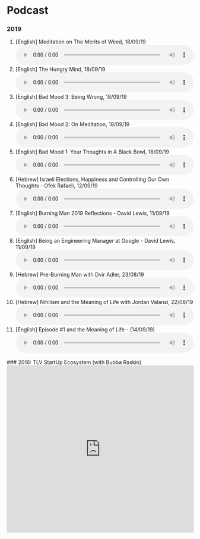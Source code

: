 <!-- https://zencastr.com/ -->
<style>
	audio { width: 100%; }
</style>
# Podcast 

### 2019 
<ol>
<li> [English] Meditation on The Merits of Weed, 18/09/19 <audio controls><source src="audio/meditation on the merits of weed.mp3" type="audio/mp3"></audio>
<li> [English] The Hungry Mind, 18/09/19 <audio controls><source src="audio/the hungry mind.mp3" type="audio/mp3"></audio>
</li>
<li> [English] Bad Mood 3: Being Wrong, 18/09/19 <audio controls><source src="audio/bad mood 3 - on being wrong.mp3" type="audio/mp3"></audio>
</li>
<li> [English] Bad Mood 2: On Meditation, 18/09/19 <audio controls><source src="audio/bad mood 2 - on meditation.mp3" type="audio/mp3"></audio>
</li>
<li> [English] Bad Mood 1: Your Thoughts in A Black Bowl, 18/09/19 <audio controls><source src="audio/bad mood 1 - your thoughts in a black_bowl.mp3" type="audio/mp3"></audio>
</li>
<li> [Hebrew] Israeli Elections, Happiness and Controlling Our Own Thoughts - Ofek Rafaeli, 12/09/19 <audio controls><source src="audio/ofek1_12_9_19.mp3" type="audio/mp3"></audio>
</li>
<li> [English] Burning Man 2019 Reflections - David Lewis, 11/09/19 <audio controls><source src="audio/burning_man_reflections_david_lewis.mp3" type="audio/mp3"></audio>
</li>
<li> [English] Being an Engineering Manager at Google - David Lewis, 11/09/19 <audio controls><source src="audio/engineer_manager_at_google_david_lewis.mp3" type="audio/mp3"></audio>
</li>
<li> [Hebrew] Pre-Burning Man with Dvir Adler, 23/08/19 <audio controls><source src="audio/burning_man_reflections_david_lewis.mp3" type="audio/mp3"></audio>
</li>
<li> [Hebrew] Nihilism and the Meaning of Life with Jordan Valansi, 22/08/19 <audio controls><source src="audio/mannys_jordan.mp3" type="audio/mp3"></audio>
</li>
<li> [English] Episode #1 and the Meaning of Life - (14/09/19) <audio controls><source src="audio/20190914_meaning_of_life.mp3" type="audio/mp3"></audio>
</li>
</ol>
### 2016: TLV StartUp Ecosystem (with Bubba Raskin)

<iframe width="100%" height="450" scrolling="no" frameborder="no" src="https://w.soundcloud.com/player/?url=https%3A//api.soundcloud.com/playlists/190833437&amp;auto_play=false&amp;hide_related=false&amp;show_comments=true&amp;show_user=true&amp;show_reposts=false&amp;visual=true"></iframe>